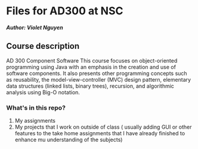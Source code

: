 # Files for AD300 at NSC
***Author: Violet Nguyen***

## Course description
AD 300 Component Software
This course focuses on object-oriented programming using Java with an emphasis in the creation and use of software components. It also presents other programming concepts such as reusability, the model-view-controller (MVC) design pattern, elementary data structures (linked lists, binary trees), recursion, and algorithmic analysis using Big-O notation.


### What's in this repo?
 1. My assignments
 2. My projects that I work on outside of class ( usually adding GUI or other features to the take home assignments that I have already finished to enhance mu understanding of the subjects)
    
